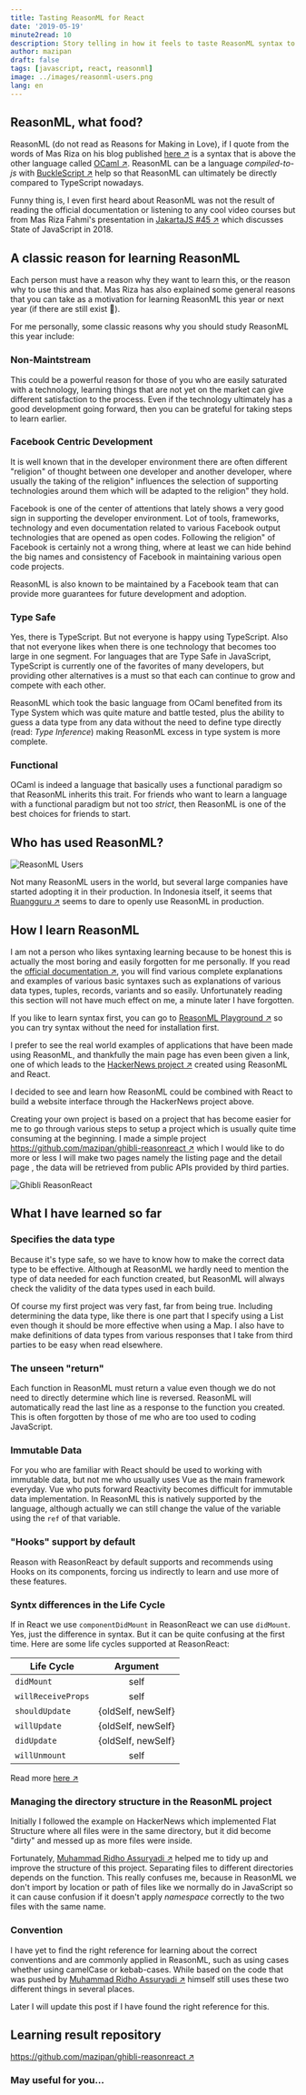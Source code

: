 ```yaml
---
title: Tasting ReasonML for React
date: '2019-05-19'
minute2read: 10
description: Story telling in how it feels to taste ReasonML syntax to build the user interface of a website
author: mazipan
draft: false
tags: [javascript, react, reasonml]
image: ../images/reasonml-users.png
lang: en
---
```


## ReasonML, what food?

ReasonML (do not read as Reasons for Making in Love), if I quote from the words of Mas Riza on his blog published [here ↗️](https://rizafahmi.com/2018/12/10/perkenalan-reasonml/) is a syntax that is above the other language called [OCaml ↗️](https://ocaml.org/). ReasonML can be a language *compiled-to-js* with [BuckleScript ↗️](https://bucklescript.github.io/) help so that ReasonML can ultimately be directly compared to TypeScript nowadays.

Funny thing is, I even first heard about ReasonML was not the result of reading the official documentation or listening to any cool video courses but from Mas Riza Fahmi's presentation in [JakartaJS #45 ↗️](https://www.meetup.com/JakartaJS/events/256965042/) which discusses State of JavaScript in 2018.

## A classic reason for learning ReasonML

Each person must have a reason why they want to learn this, or the reason why to use this and that. Mas Riza has also explained some general reasons that you can take as a motivation for learning ReasonML this year or next year (if there are still exist 🤣).

For me personally, some classic reasons why you should study ReasonML this year include:

### Non-Maintstream

This could be a powerful reason for those of you who are easily saturated with a technology, learning things that are not yet on the market can give different satisfaction to the process. Even if the technology ultimately has a good development going forward, then you can be grateful for taking steps to learn earlier.

### Facebook Centric Development

It is well known that in the developer environment there are often different "religion" of thought between one developer and another developer, where usually the taking of the religion" influences the selection of supporting technologies around them which will be adapted to the religion" they hold.

Facebook is one of the center of attentions that lately shows a very good sign in supporting the developer environment. Lot of tools, frameworks, technology and even documentation related to various Facebook output technologies that are opened as open codes. Following the religion" of Facebook is certainly not a wrong thing, where at least we can hide behind the big names and consistency of Facebook in maintaining various open code projects.

ReasonML is also known to be maintained by a Facebook team that can provide more guarantees for future development and adoption.

### Type Safe

Yes, there is TypeScript. But not everyone is happy using TypeScript. Also that not everyone likes when there is one technology that becomes too large in one segment. For languages that are Type Safe in JavaScript, TypeScript is currently one of the favorites of many developers, but providing other alternatives is a must so that each can continue to grow and compete with each other.

ReasonML which took the basic language from OCaml benefited from its Type System which was quite mature and battle tested, plus the ability to guess a data type from any data without the need to define type directly (read: *Type Inference*) making ReasonML excess in type system is more complete.

### Functional

OCaml is indeed a language that basically uses a functional paradigm so that ReasonML inherits this trait. For friends who want to learn a language with a functional paradigm but not too *strict*, then ReasonML is one of the best choices for friends to start.

## Who has used ReasonML?

![ReasonML Users](../images/reasonml-users.png)

Not many ReasonML users in the world, but several large companies have started adopting it in their production. In Indonesia itself, it seems that [Ruangguru ↗️](https://career.ruangguru.com/) seems to dare to openly use ReasonML in production.

## How I learn ReasonML

I am not a person who likes syntaxing learning because to be honest this is actually the most boring and easily forgotten for me personally. If you read the [official documentation ↗️](https://reasonml.github.io/docs/en/overview), you will find various complete explanations and examples of various basic syntaxes such as explanations of various data types, tuples, records, variants and so easily. Unfortunately reading this section will not have much effect on me, a minute later I have forgotten.

If you like to learn syntax first, you can go to [ReasonML Playground ↗️](https://reasonml.github.io/en/try?rrjsx=true&reason=C4TwDgpgBATlC8UDeAoKUD2A7CAuKAllsADRpTADuG+AzsDEQOZnrAAWMEehxrUAMwwBXGHQbN+AggDceRUuVoEAHuMZYWSiHKz4F-CASbtg6yeSxF5fcsAh6o9DVvQQANjof7bbSh7lzTX4OAhh7b15FdCFRCMdnCxjZCHifaKdVNKcJYO1dbINyIxNgbMS89CscQt8Kf2IQINd6h1BsG0UAXwBuFE9gJwRkcg78AEYQ6nwAIgAmGZDObgmpETEoecXyaUCoSaVVWYX+Wi9HA7djU2PtqutVu0itw09dR78Anhe7djDsy6CdbZH7JOQA05ZbiOUFOc4Q4rXMrQ278aqpFH7KZtJqbE52BrtHATFC9FD9VJQYTDJAAOnptBIFD+4UxczJFMGwjAwwAFABbEAAJQgAGMAJQIAB8yHptMFItFTNCrMi4zJAypw25vNokqAA) so you can try syntax without the need for installation first.

I prefer to see the real world examples of applications that have been made using ReasonML, and thankfully the main page has even been given a link, one of which leads to the [HackerNews project ↗](https://github.com/reasonml-community/reason-react-hacker-news) created using ReasonML and React.

I decided to see and learn how ReasonML could be combined with React to build a website interface through the HackerNews project above.

Creating your own project is based on a project that has become easier for me to go through various steps to setup a project which is usually quite time consuming at the beginning. I made a simple project [https://github.com/mazipan/ghibli-reasonreact ↗️](https://github.com/mazipan/ghibli-reasonreact) which I would like to do more or less I will make two pages namely the listing page and the detail page , the data will be retrieved from public APIs provided by third parties.

![Ghibli ReasonReact](../images/ghibli-reasonreact.png)

## What I have learned so far

### Specifies the data type

Because it's type safe, so we have to know how to make the correct data type to be effective. Although at ReasonML we hardly need to mention the type of data needed for each function created, but ReasonML will always check the validity of the data types used in each build.

Of course my first project was very fast, far from being true. Including determining the data type, like there is one part that I specify using a List even though it should be more effective when using a Map. I also have to make definitions of data types from various responses that I take from third parties to be easy when read elsewhere.

### The unseen "return"

Each function in ReasonML must return a value even though we do not need to directly determine which line is reversed. ReasonML will automatically read the last line as a response to the function you created. This is often forgotten by those of me who are too used to coding JavaScript.

### Immutable Data

For you who are familiar with React should be used to working with immutable data, but not me who usually uses Vue as the main framework everyday. Vue who puts forward Reactivity becomes difficult for immutable data implementation. In ReasonML this is natively supported by the language, although actually we can still change the value of the variable using the `ref` of that variable.

### "Hooks" support by default

Reason with ReasonReact by default supports and recommends using Hooks on its components, forcing us indirectly to learn and use more of these features.

### Syntx differences in the Life Cycle

If in React we use `componentDidMount` in ReasonReact we can use `didMount`. Yes, just the difference in syntax. But it can be quite confusing at the first time. Here are some life cycles supported at ReasonReact:

| Life Cycle             | Argument      |
| ---------------------- |:-------------:|
| `didMount`             | self          |
| `willReceiveProps`     | self          |
| `shouldUpdate`         | {oldSelf, newSelf} |
| `willUpdate`           | {oldSelf, newSelf} |
| `didUpdate`            | {oldSelf, newSelf} |
| `willUnmount`          | self          |

Read more [here ↗️](https://github.com/reasonml/reason-react/blob/master/docs/lifecycles.md)

### Managing the directory structure in the ReasonML project

Initially I followed the example on HackerNews which implemented Flat Structure where all files were in the same directory, but it did become "dirty" and messed up as more files were inside.

Fortunately, [Muhammad Ridho Assuryadi ↗️](https://github.com/muhammadridho) helped me to tidy up and improve the structure of this project. Separating files to different directories depends on the function. This really confuses me, because in ReasonML we don't import by location or path of files like we normally do in JavaScript so it can cause confusion if it doesn't apply *namespace* correctly to the two files with the same name.

### Convention

I have yet to find the right reference for learning about the correct conventions and are commonly applied in ReasonML, such as using cases whether using camelCase or kebab-cases. While based on the code that was pushed by [Muhammad Ridho Assuryadi ↗️](https://github.com/muhammadridho) himself still uses these two different things in several places.

Later I will update this post if I have found the right reference for this.

## Learning result repository

[https://github.com/mazipan/ghibli-reasonreact ↗️](https://github.com/mazipan/ghibli-reasonreact)

### May useful for you...